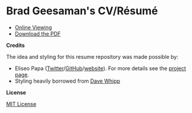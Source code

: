 # Brad Geesaman's CV/Résumé

* [Online Viewing](https://bgeesaman.github.io)
* [Download the PDF](https://github.com/bgeesaman/bgeesaman.github.io/raw/main/BradGeesaman_CV.pdf)

**Credits**

The idea and styling for this resume repository was made possible by:

* Eliseo Papa ([Twitter](http://twitter.com/elipapa)/[GitHub](http://github.com/elipapa)/[website](https://elipapa.github.io)).  For more details see the [project page](http://elipapa.github.io/markdown-cv).
* Styling heavily borrowed from [Dave Whipp](https://github.com/davewhipp/markdown-cv/)

**License**

[MIT License](https://github.com/elipapa/markdown-cv/blob/master/LICENSE)
